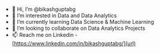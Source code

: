 - 👋 Hi, I’m @bikashguptabg
- 👀 I’m interested in Data and Data Analytics
- 🌱 I’m currently learning Data Science & Machine Learning
- 💞️ I’m looking to collaborate on Data Analytics Projects
- 📫 Reach me on Linkedin - [https://www.linkedin.com/in/bikashguptabg/](url)

<!---
bikashguptabg/bikashguptabg is a ✨ special ✨ repository because its `README.md` (this file) appears on your GitHub profile.
You can click the Preview link to take a look at your changes.
--->
